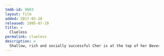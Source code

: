 ```yaml
---
tmdb-id: 9603
layout: film
added: 2017-02-28
released: 1995-07-19
title: >
  Clueless
permalink: clueless
description: >
  Shallow, rich and socially successful Cher is at the top of her Beverly Hills high school's pecking scale. Seeing herself as a matchmaker, Cher first coaxes two teachers into dating each other. Emboldened by her success, she decides to give hopelessly klutzy new student Tai a makeover. When Tai becomes more popular than she is, Cher realizes that her disapproving ex-stepbrother was right about how misguided she was -- and falls for him.
---
```

